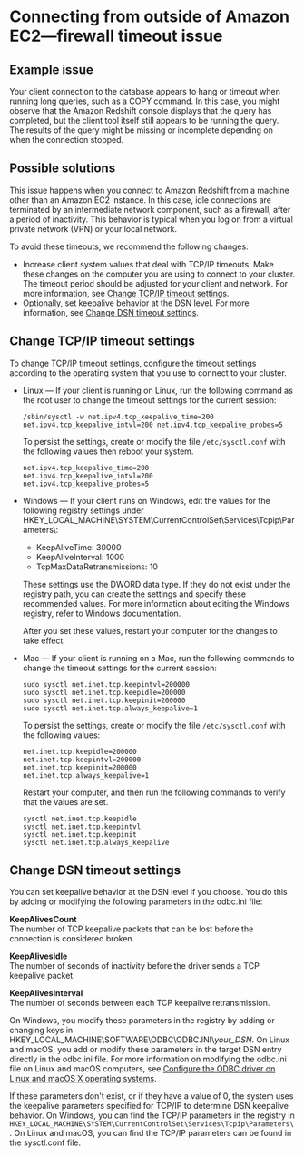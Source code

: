 # Connecting from outside of Amazon EC2—firewall timeout issue<a name="connecting-firewall-guidance"></a>

## Example issue<a name="connecting-firewall-guidance.Issue"></a>

 Your client connection to the database appears to hang or timeout when running long queries, such as a COPY command\. In this case, you might observe that the Amazon Redshift console displays that the query has completed, but the client tool itself still appears to be running the query\. The results of the query might be missing or incomplete depending on when the connection stopped\. 

## Possible solutions<a name="connecting-firewall-guidance.Solutions"></a>

This issue happens when you connect to Amazon Redshift from a machine other than an Amazon EC2 instance\. In this case, idle connections are terminated by an intermediate network component, such as a firewall, after a period of inactivity\. This behavior is typical when you log on from a virtual private network \(VPN\) or your local network\. 

To avoid these timeouts, we recommend the following changes:
+ Increase client system values that deal with TCP/IP timeouts\. Make these changes on the computer you are using to connect to your cluster\. The timeout period should be adjusted for your client and network\. For more information, see [Change TCP/IP timeout settings](#connecting-firewall-guidance.change-tcpip-settings)\.
+ Optionally, set keepalive behavior at the DSN level\. For more information, see [Change DSN timeout settings](#connecting-firewall-guidance.change-dsn-settings)\.

## Change TCP/IP timeout settings<a name="connecting-firewall-guidance.change-tcpip-settings"></a>

To change TCP/IP timeout settings, configure the timeout settings according to the operating system that you use to connect to your cluster\. 
+ Linux — If your client is running on Linux, run the following command as the root user to change the timeout settings for the current session: 

  ```
  /sbin/sysctl -w net.ipv4.tcp_keepalive_time=200 net.ipv4.tcp_keepalive_intvl=200 net.ipv4.tcp_keepalive_probes=5
  ```

  To persist the settings, create or modify the file `/etc/sysctl.conf` with the following values then reboot your system\. 

  ```
  net.ipv4.tcp_keepalive_time=200
  net.ipv4.tcp_keepalive_intvl=200
  net.ipv4.tcp_keepalive_probes=5
  ```
+ Windows — If your client runs on Windows, edit the values for the following registry settings under HKEY\_LOCAL\_MACHINE\\SYSTEM\\CurrentControlSet\\Services\\Tcpip\\Parameters\\: 
  + KeepAliveTime: 30000
  + KeepAliveInterval: 1000
  + TcpMaxDataRetransmissions: 10

  These settings use the DWORD data type\. If they do not exist under the registry path, you can create the settings and specify these recommended values\. For more information about editing the Windows registry, refer to Windows documentation\. 

  After you set these values, restart your computer for the changes to take effect\. 

 
+ Mac — If your client is running on a Mac, run the following commands to change the timeout settings for the current session: 

  ```
  sudo sysctl net.inet.tcp.keepintvl=200000
  sudo sysctl net.inet.tcp.keepidle=200000
  sudo sysctl net.inet.tcp.keepinit=200000
  sudo sysctl net.inet.tcp.always_keepalive=1
  ```

  To persist the settings, create or modify the file `/etc/sysctl.conf` with the following values: 

  ```
  net.inet.tcp.keepidle=200000
  net.inet.tcp.keepintvl=200000
  net.inet.tcp.keepinit=200000
  net.inet.tcp.always_keepalive=1
  ```

  Restart your computer, and then run the following commands to verify that the values are set\. 

  ```
  sysctl net.inet.tcp.keepidle
  sysctl net.inet.tcp.keepintvl
  sysctl net.inet.tcp.keepinit
  sysctl net.inet.tcp.always_keepalive
  ```

## Change DSN timeout settings<a name="connecting-firewall-guidance.change-dsn-settings"></a>

You can set keepalive behavior at the DSN level if you choose\. You do this by adding or modifying the following parameters in the odbc\.ini file: 

**KeepAlivesCount**  
The number of TCP keepalive packets that can be lost before the connection is considered broken\.

**KeepAlivesIdle**  
The number of seconds of inactivity before the driver sends a TCP keepalive packet\.

**KeepAlivesInterval**  
The number of seconds between each TCP keepalive retransmission\.

On Windows, you modify these parameters in the registry by adding or changing keys in HKEY\_LOCAL\_MACHINE\\SOFTWARE\\ODBC\\ODBC\.INI\\*your\_DSN*\. On Linux and macOS, you add or modify these parameters in the target DSN entry directly in the odbc\.ini file\. For more information on modifying the odbc\.ini file on Linux and macOS computers, see [Configure the ODBC driver on Linux and macOS X operating systems](configure-odbc-connection.md#odbc-driver-configure-linux-mac)\. 

If these parameters don't exist, or if they have a value of 0, the system uses the keepalive parameters specified for TCP/IP to determine DSN keepalive behavior\. On Windows, you can find the TCP/IP parameters in the registry in `HKEY_LOCAL_MACHINE\SYSTEM\CurrentControlSet\Services\Tcpip\Parameters\`\. On Linux and macOS, you can find the TCP/IP parameters can be found in the sysctl\.conf file\. 
